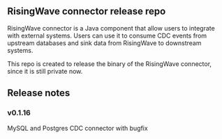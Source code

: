 ## RisingWave connector release repo

RisingWave connector is a Java component that allow users to integrate with external systems. Users can use it to consume CDC events from upstream databases and sink data from RisingWave to downstream systems.

This repo is created to release the binary of the RisingWave connector, since it is still private now.

## Release notes

### v0.1.16
MySQL and Postgres CDC connector with bugfix


